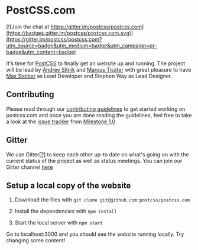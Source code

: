 # PostCSS.com

[![Join the chat at https://gitter.im/postcss/postcss.com](https://badges.gitter.im/postcss/postcss.com.svg)](https://gitter.im/postcss/postcss.com?utm_source=badge&utm_medium=badge&utm_campaign=pr-badge&utm_content=badge)

It's time for [PostCSS](https://github.com/postcss/postcss) to finally get an website up and running. The project will be lead by [Andrey Sitnik](https://github.com/ai) and [Marcus Tisäter](https://github.com/marcustisater) with great pleasure to have [Max Stoiber](https://github.com/mxstbr) as Lead Developer and Stephen Way as Lead Designer.

## Contributing

Please read through our [contributing guidelines](https://github.com/postcss/postcss.com/blob/master/CONTRIBUTING.md) to get started working on postcss.com and once you are done reading the guidelines, feel free to take a look at the [issue tracker](https://github.com/postcss/postcss.com/issues) from [Milestone 1.0](https://github.com/postcss/postcss.com/milestones/1.0)

## Gitter

We use Gitter[[?]](https://gitter.im) to keep each other up-to date on what's going on with the current status of the project as well as status meetings. You can join our Gitter channel [here](https://gitter.im/postcss/postcss.com)  


## Setup a local copy of the website

1. Download the files with `git clone git@github.com:postcss/postcss.com`

2. Install the dependencies with `npm install`

3. Start the local server with `npm start`

Go to localhost:3000 and you should see the website running locally. Try changing some content!

